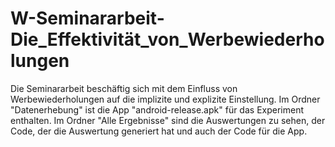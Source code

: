 # W-Seminararbeit-Die_Effektivität_von_Werbewiederholungen
Die Seminararbeit beschäftig sich mit dem Einfluss von Werbewiederholungen auf die implizite und explizite Einstellung. 
Im Ordner "Datenerhebung" ist die App "android-release.apk" für das Experiment enthalten. Im Ordner "Alle Ergebnisse" sind die Auswertungen zu sehen, der Code, der die Auswertung generiert hat und auch der Code für die App. 
 

